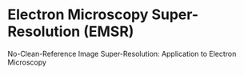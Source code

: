 # Electron Microscopy Super-Resolution (EMSR) 

No-Clean-Reference Image Super-Resolution: Application to Electron Microscopy

